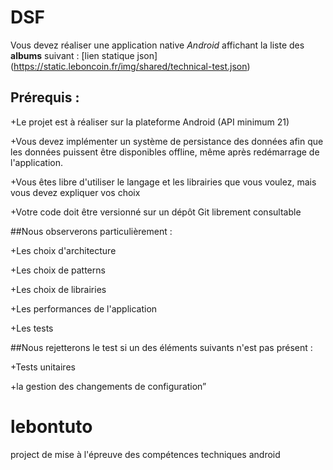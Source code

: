 # DSF
Vous devez réaliser une application native *Android* affichant la liste des **albums** suivant : [lien statique json] (https://static.leboncoin.fr/img/shared/technical-test.json)


## Prérequis :

+Le projet est à réaliser sur la plateforme Android (API minimum 21)

+Vous devez implémenter un système de persistance des données afin que les données puissent être disponibles offline, même après redémarrage de l'application.

+Vous êtes libre d'utiliser le langage et les librairies que vous voulez, mais vous devez expliquer vos choix

+Votre code doit être versionné sur un dépôt Git librement consultable



##Nous observerons particulièrement :

+Les choix d'architecture

+Les choix de patterns

+Les choix de librairies

+Les performances de l'application

+Les tests

##Nous rejetterons le test si un des éléments suivants n'est pas présent :

+Tests unitaires

+la gestion des changements de configuration”

# lebontuto
project de mise à l'épreuve des compétences techniques android
